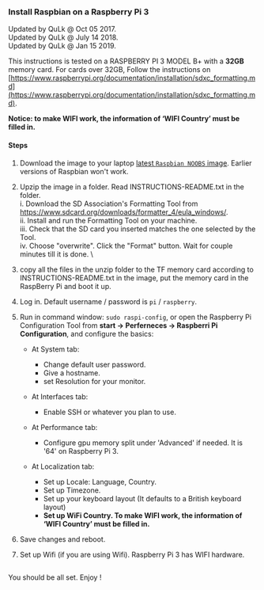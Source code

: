 ### Install Raspbian on a Raspberry Pi 3

Updated by QuLk @ Oct 05 2017.  \
Updated by QuLk @ July 14 2018.  \
Updated by QuLk @ Jan 15 2019.  

This instructions is tested on a RASPBERRY PI 3 MODEL B+ with a **32GB** memory card. For cards over 32GB, Follow the instructions on [https://www.raspberrypi.org/documentation/installation/sdxc_formatting.md](https://www.raspberrypi.org/documentation/installation/sdxc_formatting.md).

**Notice: to make WIFI work, the information of ‘WIFI Country’ must be filled in.**

#### Steps

1. Download the image to your laptop [latest `Raspbian NOOBS` image](https://www.raspberrypi.org/downloads/noobs/). Earlier versions of Raspbian won't work.

2. Upzip the image in a folder. Read INSTRUCTIONS-README.txt in the folder.   \
    i. Download the SD Association's Formatting Tool from https://www.sdcard.org/downloads/formatter_4/eula_windows/.   \
    ii. Install and run the Formatting Tool on your machine.   \
    iii. Check that the SD card you inserted matches the one selected by the Tool.   \
    iv. Choose "overwrite". Click the "Format" button. Wait for couple minutes till it is done.   \
    
2. copy all the files in the unzip folder to the TF memory card according to INSTRUCTIONS-README.txt in the image, put the memory card in the RaspBerry Pi and boot it up. 

3. Log in. Default username / password is `pi` / `raspberry`.

4. Run in command window: `sudo raspi-config`, or open the Raspberry Pi Configuration Tool from **start -> Perferneces -> Raspberri Pi Configuration**, and configure the basics:
    - At System tab:
        - Change default user password.
        - Give a hostname.
        - set Resolution for your monitor.
        
    - At Interfaces tab:
        - Enable SSH or whatever you plan to use.
        
    - At Performance tab:
        - Configure gpu memory split under 'Advanced' if needed. It is '64' on  Raspberry Pi 3.
        
    - At Localization tab:
        - Set up Locale: Language, Country. 
        - Set up Timezone.
        - Set up your keyboard layout (It defaults to a British keyboard layout)
        - **Set up WiFi Country. To make WIFI work, the information of ‘WIFI Country’ must be filled in.**
        
5. Save changes and reboot.

6. Set up Wifi (if you are using Wifi). Raspberry Pi 3 has WIFI hardware.
##
You should be all set. Enjoy !
